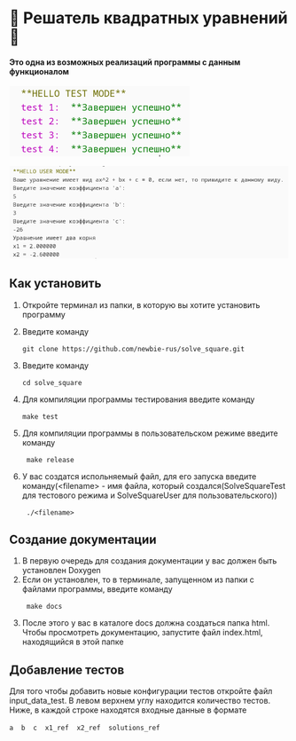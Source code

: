 # :muscle: Решатель квадратных уравнений :muscle:
#### Это одна из возможных реализаций программы с данным функционалом
![](https://github.com/newbie-rus/solve_square/blob/main/kod_test.png?raw=true)

![](https://github.com/newbie-rus/solve_square/blob/main/kod_user.png?raw=true)
## Как установить
1) Откройте терминал из папки, в которую вы хотите установить программу

2) Введите команду
   ```
   git clone https://github.com/newbie-rus/solve_square.git
   ```
3) Введите команду
   ```
   cd solve_square
   ```
4) Для компиляции программы тестирования введите команду
    ```
    make test
    ```
5) Для компиляции программы в пользовательском режиме введите команду
   ```
    make release
   ```
6) У вас создатся испольняемый файл, для его запуска введите команду(\<filename\> - имя файла, который создался(SolveSquareTest для тестового режима и SolveSquareUser для пользовательского))
   ```
    ./<filename>
   ```

## Создание документации
1) В первую очередь для создания документации у вас должен быть установлен Doxygen
2) Если он установлен, то в терминале, запущенном из папки с файлами программы, введите команду
   ```
    make docs
   ```
3) После этого у вас в каталоге docs должна создаться папка html. Чтобы просмотреть документацию, запустите файл index.html, находящийся в этой папке

## Добавление тестов
Для того чтобы добавить новые конфигурации тестов откройте файл input_data_test.
В левом верхнем углу находится количество тестов.
Ниже, в каждой строке находятся входные данные в формате

`a  b  c  x1_ref  x2_ref  solutions_ref`
